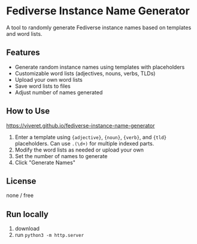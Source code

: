 # Fediverse Instance Name Generator

A tool to randomly generate Fediverse instance names based on templates and word lists.

## Features

- Generate random instance names using templates with placeholders
- Customizable word lists (adjectives, nouns, verbs, TLDs)
- Upload your own word lists
- Save word lists to files
- Adjust number of names generated

## How to Use

https://viveret.github.io/fediverse-instance-name-generator

1. Enter a template using `{adjective}`, `{noun}`, `{verb}`, and `{tld}` placeholders. Can use `.(\d+)` for multiple indexed parts.
2. Modify the word lists as needed or upload your own
3. Set the number of names to generate
4. Click "Generate Names"

## License

none / free

## Run locally
1. download
2. run `python3 -m http.server`